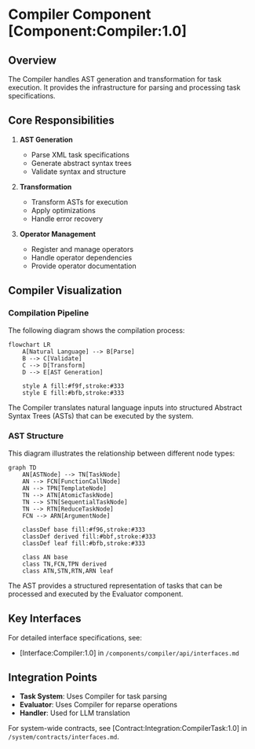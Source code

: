 # Compiler Component [Component:Compiler:1.0]

## Overview

The Compiler handles AST generation and transformation for task execution. It provides the infrastructure for parsing and processing task specifications.

## Core Responsibilities

1. **AST Generation**
   - Parse XML task specifications
   - Generate abstract syntax trees
   - Validate syntax and structure

2. **Transformation**
   - Transform ASTs for execution
   - Apply optimizations
   - Handle error recovery

3. **Operator Management**
   - Register and manage operators
   - Handle operator dependencies
   - Provide operator documentation

## Compiler Visualization

### Compilation Pipeline
The following diagram shows the compilation process:

```mermaid
flowchart LR
    A[Natural Language] --> B[Parse]
    B --> C[Validate]
    C --> D[Transform]
    D --> E[AST Generation]
    
    style A fill:#f9f,stroke:#333
    style E fill:#bfb,stroke:#333
```

The Compiler translates natural language inputs into structured Abstract Syntax Trees (ASTs) that can be executed by the system.

### AST Structure
This diagram illustrates the relationship between different node types:

```mermaid
graph TD
    AN[ASTNode] --> TN[TaskNode]
    AN --> FCN[FunctionCallNode]
    AN --> TPN[TemplateNode]
    TN --> ATN[AtomicTaskNode]
    TN --> STN[SequentialTaskNode]
    TN --> RTN[ReduceTaskNode]
    FCN --> ARN[ArgumentNode]
    
    classDef base fill:#f96,stroke:#333
    classDef derived fill:#bbf,stroke:#333
    classDef leaf fill:#bfb,stroke:#333
    
    class AN base
    class TN,FCN,TPN derived
    class ATN,STN,RTN,ARN leaf
```

The AST provides a structured representation of tasks that can be processed and executed by the Evaluator component.

## Key Interfaces

For detailed interface specifications, see:
- [Interface:Compiler:1.0] in `/components/compiler/api/interfaces.md`

## Integration Points

- **Task System**: Uses Compiler for task parsing
- **Evaluator**: Uses Compiler for reparse operations
- **Handler**: Used for LLM translation

For system-wide contracts, see [Contract:Integration:CompilerTask:1.0] in `/system/contracts/interfaces.md`.
